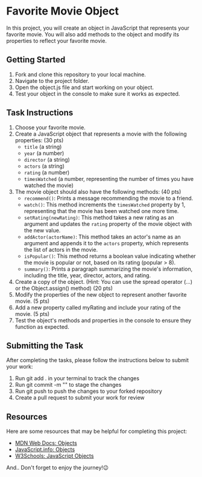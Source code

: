 # Favorite Movie Object

In this project, you will create an object in JavaScript that represents your favorite movie. You will also add methods to the object and modify its properties to reflect your favorite movie.

## Getting Started

1. Fork and clone this repository to your local machine.
2. Navigate to the project folder.
3. Open the object.js file and start working on your object.
4. Test your object in the console to make sure it works as expected.

## Task Instructions

1. Choose your favorite movie.
2. Create a JavaScript object that represents a movie with the following properties: (30 pts)
   - `title` (a string)
   - `year` (a number)
   - `director` (a string)
   - `actors` (a string)
   - `rating` (a number)
   - `timesWatched` (a number, representing the number of times you have watched the movie)
3. The movie object should also have the following methods: (40 pts)
   - `recommend()`: Prints a message recommending the movie to a friend.
   - `watch()`: This method increments the `timesWatched` property by 1, representing that the movie has been watched one more time.
   - `setRating(newRating)`: This method takes a new rating as an argument and updates the `rating` property of the movie object with the new value.
   - `addActor(actorName)`: This method takes an actor's name as an argument and appends it to the `actors` property, which represents the list of actors in the movie.
   - `isPopular()`: This method returns a boolean value indicating whether the movie is popular or not, based on its rating (popular > 8).
   - `summary()`: Prints a paragraph summarizing the movie's information, including the title, year, director, actors, and rating.
4. Create a copy of the object. (Hint: You can use the spread operator (...) or the Object.assign() method) (20 pts)
5. Modify the properties of the new object to represent another favorite movie. (5 pts)
6. Add a new property called myRating and include your rating of the movie. (5 pts)
7. Test the object's methods and properties in the console to ensure they function as expected.

## Submitting the Task

After completing the tasks, please follow the instructions below to submit your work:

1. Run git add . in your terminal to track the changes
2. Run git commit -m "" to stage the changes
3. Run git push to push the changes to your forked repository
4. Create a pull request to submit your work for review

## Resources

Here are some resources that may be helpful for completing this project:

- [MDN Web Docs: Objects](https://developer.mozilla.org/en-US/docs/Web/JavaScript/Guide/Working_with_Objects)
- [JavaScript.info: Objects](https://javascript.info/object)
- [W3Schools: JavaScript Objects](https://www.w3schools.com/js/js_objects.asp)

And.. Don't forget to enjoy the journey!😉
